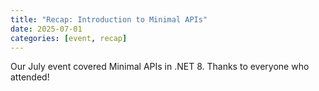 ```yaml
---
title: "Recap: Introduction to Minimal APIs"
date: 2025-07-01
categories: [event, recap]
---
```


Our July event covered Minimal APIs in .NET 8. Thanks to everyone who attended!

